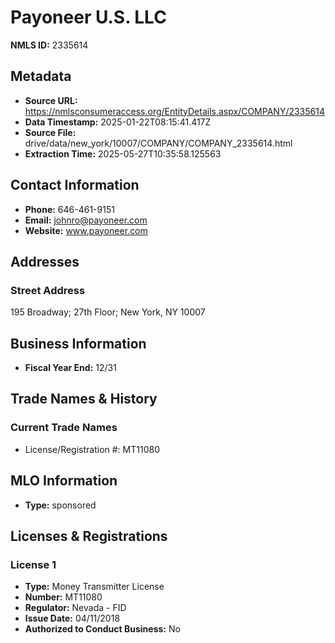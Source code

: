 # Payoneer U.S. LLC

**NMLS ID:** 2335614

## Metadata
- **Source URL:** https://nmlsconsumeraccess.org/EntityDetails.aspx/COMPANY/2335614
- **Data Timestamp:** 2025-01-22T08:15:41.417Z
- **Source File:** drive/data/new_york/10007/COMPANY/COMPANY_2335614.html
- **Extraction Time:** 2025-05-27T10:35:58.125563

## Contact Information
- **Phone:** 646-461-9151
- **Email:** johnro@payoneer.com
- **Website:** www.payoneer.com

## Addresses
### Street Address
195 Broadway; 27th Floor; New York, NY 10007

## Business Information
- **Fiscal Year End:** 12/31

## Trade Names & History
### Current Trade Names
- License/Registration #: MT11080

## MLO Information
- **Type:** sponsored

## Licenses & Registrations

### License 1
- **Type:** Money Transmitter License
- **Number:** MT11080
- **Regulator:** Nevada - FID
- **Issue Date:** 04/11/2018
- **Authorized to Conduct Business:** No
